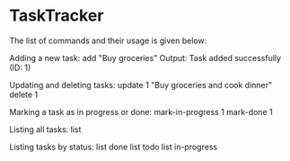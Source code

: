 # TaskTracker

The list of commands and their usage is given below:

Adding a new task: 
add "Buy groceries"
Output: Task added successfully (ID: 1)

Updating and deleting tasks: 
update 1 "Buy groceries and cook dinner"
delete 1

Marking a task as in progress or done:
mark-in-progress 1
mark-done 1

Listing all tasks:
list

Listing tasks by status:
list done
list todo
list in-progress

